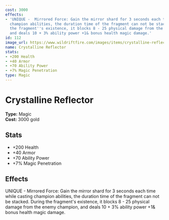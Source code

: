 ```yaml
---
cost: 3000
effects:
- 'UNIQUE -  Mirrored Force: Gain the mirror shard for 3 seconds each time while casting
  champion abilities, the duration time of the fragment can not be stacked. During
  the fragment''s existence, it blocks 8 - 25 physical damage from the enemy champion,
  and deals 10 + 3% ability power +1& bonus health magic damage.'
id: 112
image_url: https://www.wildriftfire.com/images/items/crystalline-reflector.png
name: Crystalline Reflector
stats:
- +200 Health
- +40 Armor
- +70 Ability Power
- +7% Magic Penetration
type: Magic
---
```


# Crystalline Reflector

**Type:** Magic  
**Cost:** 3000 gold

## Stats

- +200 Health
- +40 Armor
- +70 Ability Power
- +7% Magic Penetration

## Effects

UNIQUE -  Mirrored Force: Gain the mirror shard for 3 seconds each time while casting champion abilities, the duration time of the fragment can not be stacked. During the fragment's existence, it blocks 8 - 25 physical damage from the enemy champion, and deals 10 + 3% ability power +1& bonus health magic damage.

